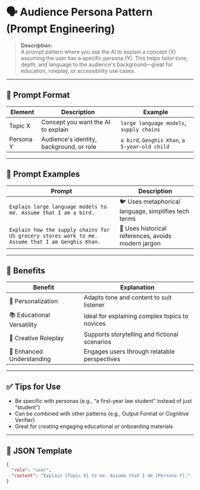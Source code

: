 # 🗣️ Audience Persona Pattern (Prompt Engineering)

> **Description:**  
> A prompt pattern where you ask the AI to explain a concept (X) assuming the user has a specific persona (Y). This helps tailor tone, depth, and language to the audience's background—great for education, roleplay, or accessibility use cases.

---

## 📌 Prompt Format

| Element         | Description                                              | Example                                         |
|------------------|----------------------------------------------------------|--------------------------------------------------|
| Topic X          | Concept you want the AI to explain                      | `large language models`, `supply chains`        |
| Persona Y        | Audience's identity, background, or role                | `a bird`, `Genghis Khan`, `a 5-year-old child`  |

---

## 🧪 Prompt Examples

| Prompt | Description |
|--------|-------------|
| `Explain large language models to me. Assume that I am a bird.` | 🐦 Uses metaphorical language, simplifies tech terms |
| `Explain how the supply chains for US grocery stores work to me. Assume that I am Genghis Khan.` | 🏇 Uses historical references, avoids modern jargon |

---

## 🎯 Benefits

| Benefit                         | Explanation |
|----------------------------------|-------------|
| 🎨 Personalization                | Adapts tone and content to suit listener |
| 📚 Educational Versatility        | Ideal for explaining complex topics to novices |
| 🧩 Creative Roleplay              | Supports storytelling and fictional scenarios |
| 🧠 Enhanced Understanding         | Engages users through relatable perspectives |

---

## ✅ Tips for Use

- Be specific with personas (e.g., “a first-year law student” instead of just “student”)
- Can be combined with other patterns (e.g., Output Format or Cognitive Verifier)
- Great for creating engaging educational or onboarding materials

---

## 🔁 JSON Template

```json
{
  "role": "user",
  "content": "Explain [Topic X] to me. Assume that I am [Persona Y]."
}
